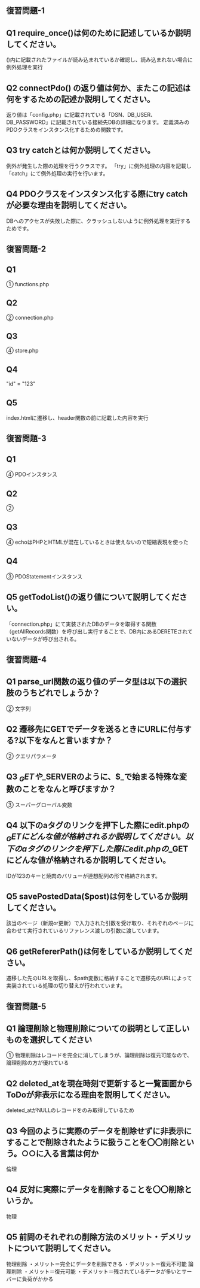 ## 復習問題-1 ##

## Q1 require_once()は何のために記述しているか説明してください。
()内に記載されたファイルが読み込まれているか確認し、読み込まれない場合に例外処理を実行

## Q2 connectPdo() の返り値は何か、またこの記述は何をするための記述か説明してください。
返り値は「config.php」に記載されている「DSN、DB_USER、DB_PASSWORD」に記載されている接続先DBの詳細になります。
定義済みのPDOクラスをインスタンス化するための関数です。

## Q3 try catchとは何か説明してください。
例外が発生した際の処理を行うクラスです。
「try」に例外処理の内容を記載し「catch」にて例外処理の実行を行います。

## Q4 PDOクラスをインスタンス化する際にtry catchが必要な理由を説明してください。
DBへのアクセスが失敗した際に、クラッシュしないように例外処理を実行するためです。



## 復習問題-2 ##

## Q1
① functions.php

## Q2
② connection.php  

## Q3
④ store.php

## Q4
"id" = "123"

## Q5
index.htmlに遷移し、header関数の前に記載した内容を実行



## 復習問題-3 ##

## Q1
④ PDOインスタンス

## Q2
② <?php echo $var; ?>

## Q3
④ echoはPHPとHTMLが混在しているときは使えないので短縮表現を使った

## Q4
③ PDOStatementインスタンス

## Q5 getTodoList()の返り値について説明してください。
「connection.php」にて実装されたDBのデータを取得する関数（getAllRecords関数）を呼び出し実行することで、DB内にあるDERETEされていないデータが呼び出される。



## 復習問題-4 ##

## Q1 parse_url関数の返り値のデータ型は以下の選択肢のうちどれでしょうか？
② 文字列

## Q2 遷移先にGETでデータを送るときにURLに付与する?以下をなんと言いますか？
② クエリパラメータ

## Q3 $_GETや$_SERVERのように、$_で始まる特殊な変数のことをなんと呼びますか？
③ スーパーグローバル変数

## Q4 以下のaタグのリンクを押下した際にedit.phpの$_GETにどんな値が格納されるか説明してください。以下のaタグのリンクを押下した際にedit.phpの$_GETにどんな値が格納されるか説明してください。
IDが123のキーと焼肉のバリューが連想配列の形で格納されます。

## Q5 savePostedData($post)は何をしているか説明してください。
該当のページ（新規or更新）で入力された引数を受け取り、それぞれのページに合わせて実行されているリファレンス渡しの引数に渡しています。

## Q6 getRefererPath()は何をしているか説明してください。
遷移した先のURLを取得し、$path変数に格納することで遷移先のURLによって実装されている処理の切り替えが行われています。



## 復習問題-5 ##

## Q1 論理削除と物理削除についての説明として正しいものを選択してください
① 物理削除はレコードを完全に消してしまうが、論理削除は復元可能なので、論理削除の方が優れている
## Q2 deleted_atを現在時刻で更新すると一覧画面からToDoが非表示になる理由を説明してください。
deleted_atがNULLのレコードをのみ取得しているため
## Q3 今回のように実際のデータを削除せずに非表示にすることで削除されたように扱うことを〇〇削除という。○○に入る言葉は何か
倫理
## Q4 反対に実際にデータを削除することを〇〇削除というか。
物理
## Q5 前問のそれぞれの削除方法のメリット・デメリットについて説明してください。
物理削除
・メリット＝完全にデータを削除できる
・デメリット＝復元不可能
論理削除
・メリット＝復元可能
・デメリット＝残されているデータが多いとサーバーに負荷がかかる